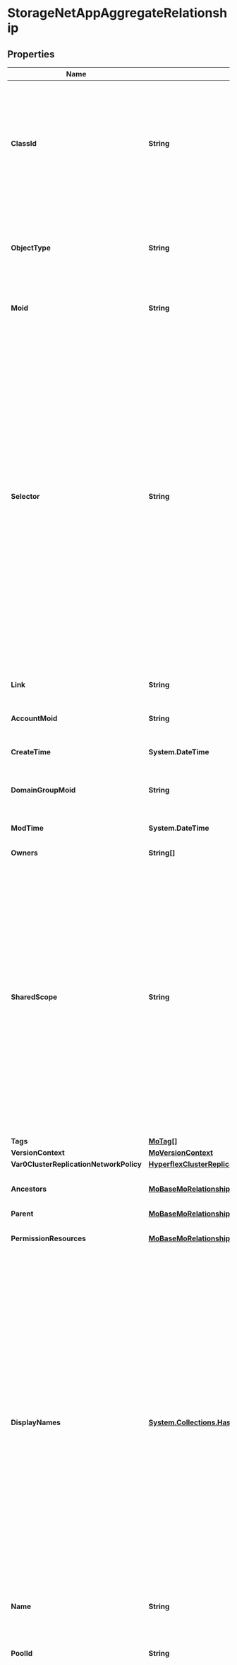 # StorageNetAppAggregateRelationship
## Properties

Name | Type | Description | Notes
------------ | ------------- | ------------- | -------------
**ClassId** | **String** | The fully-qualified name of the instantiated, concrete type. This property is used as a discriminator to identify the type of the payload when marshaling and unmarshaling data. | [default to "storage.NetAppAggregate"]
**ObjectType** | **String** | The fully-qualified name of the instantiated, concrete type. The value should be the same as the &#39;ClassId&#39; property. | [default to "storage.NetAppAggregate"]
**Moid** | **String** | The unique identifier of this Managed Object instance. | [optional] 
**Selector** | **String** | An OData $filter expression which describes the REST resource to be referenced. This field may be set instead of &#39;moid&#39; by clients. 1. If &#39;moid&#39; is set this field is ignored. 1. If &#39;selector&#39; is set and &#39;moid&#39; is empty/absent from the request, Intersight determines the Moid of the resource matching the filter expression and populates it in the MoRef that is part of the object instance being inserted/updated to fulfill the REST request. An error is returned if the filter matches zero or more than one REST resource. An example filter string is: Serial eq &#39;3AA8B7T11&#39;. | [optional] [readonly] 
**Link** | **String** | A URL to an instance of the &#39;mo.MoRef&#39; class. | [optional] 
**AccountMoid** | **String** | The Account ID for this managed object. | [optional] [readonly] 
**CreateTime** | **System.DateTime** | The time when this managed object was created. | [optional] [readonly] 
**DomainGroupMoid** | **String** | The DomainGroup ID for this managed object. | [optional] [readonly] 
**ModTime** | **System.DateTime** | The time when this managed object was last modified. | [optional] [readonly] 
**Owners** | **String[]** |  | [optional] 
**SharedScope** | **String** | Intersight provides pre-built workflows, tasks and policies to end users through global catalogs. Objects that are made available through global catalogs are said to have a &#39;shared&#39; ownership. Shared objects are either made globally available to all end users or restricted to end users based on their license entitlement. Users can use this property to differentiate the scope (global or a specific license tier) to which a shared MO belongs. | [optional] [readonly] 
**Tags** | [**MoTag[]**](MoTag.md) |  | [optional] 
**VersionContext** | [**MoVersionContext**](MoVersionContext.md) |  | [optional] 
**Var0ClusterReplicationNetworkPolicy** | [**HyperflexClusterReplicationNetworkPolicyRelationship**](HyperflexClusterReplicationNetworkPolicyRelationship.md) |  | [optional] 
**Ancestors** | [**MoBaseMoRelationship[]**](MoBaseMoRelationship.md) | An array of relationships to moBaseMo resources. | [optional] [readonly] 
**Parent** | [**MoBaseMoRelationship**](MoBaseMoRelationship.md) |  | [optional] 
**PermissionResources** | [**MoBaseMoRelationship[]**](MoBaseMoRelationship.md) | An array of relationships to moBaseMo resources. | [optional] [readonly] 
**DisplayNames** | [**System.Collections.Hashtable**](Array.md) | A set of display names for the MO resource. These names are calculated based on other properties of the MO and potentially properties of Ancestor MOs. Displaynames are intended as a way to provide a normalized user appropriate name for an MO, especially for MOs which do not have a &#39;Name&#39; property, which is the case for much of the inventory discovered from managed targets. There are a limited number of keys, currently &#39;short&#39; and &#39;hierarchical&#39;. The value is an array and clients should use the first element of the array. | [optional] [readonly] 
**Name** | **String** | Human readable name of the pool, limited to 64 characters. | [optional] [readonly] 
**PoolId** | **String** | Object ID for the pool. Platforms that use a number should convert it to string. | [optional] [readonly] 
**Status** | **String** | Human readable status of the pool, indicating the current health. * &#x60;Unknown&#x60; - Entity status is unknown. * &#x60;Degraded&#x60; - State is degraded, and might impact normal operation of the entity. * &#x60;Critical&#x60; - Entity is in a critical state, impacting operations. * &#x60;Ok&#x60; - Entity status is in a stable state, operating normally. | [optional] [readonly] [default to "Unknown"]
**StorageUtilization** | [**StorageBaseCapacity**](StorageBaseCapacity.md) |  | [optional] 
**Type** | **String** | Human readable type of the pool, such as thin, tiered, active-flash, etc. | [optional] [readonly] 
**AggregateType** | **String** | Storage disk type for NetApp aggregate. * &#x60;HDD&#x60; - Hard Disk Drive. * &#x60;Hybrid&#x60; - Solid State Hard Disk Drive. * &#x60;Hybrid (Flash Pool)&#x60; - SSHD in a flash pool. * &#x60;SSD&#x60; - Solid State Disk. * &#x60;SSD (FabricPool)&#x60; - SSD in a flash pool. * &#x60;VMDisk (SDS)&#x60; - Storage disk with Hard disk drive. * &#x60;VMDisk (FabricPool)&#x60; - Storage disk with Non-volatile random-access memory drives. * &#x60;LUN (FlexArray)&#x60; - LUN as a disk. * &#x60;Not Mapped&#x60; - Storage disk is not mapped. | [optional] [readonly] [default to "HDD"]
**RaidSize** | **Int64** | Size of the RAID group represented by number of disks in the group. | [optional] [readonly] 
**RaidType** | **String** | The RAID configuration type. * &#x60;Unknown&#x60; - Default unknown RAID type. * &#x60;RAID0&#x60; - RAID0 splits (&quot;&quot;stripes&quot;&quot;) data evenly across two or more disks, without parity information. * &#x60;RAID1&#x60; - RAID1 requires a minimum of two disks to work, and provides data redundancy and failover. * &#x60;RAID4&#x60; - RAID4 stripes block level data and dedicates a disk to parity. * &#x60;RAID5&#x60; - RAID5  distributes striping and parity at a block level. * &#x60;RAID6&#x60; - RAID6 level operates like RAID5 with distributed parity and striping. * &#x60;RAID10&#x60; - RAID10 requires a minimum of four disks in the array. It stripes across disks for higher performance, and mirrors for redundancy. * &#x60;RAIDDP&#x60; - RAIDDP uses up to two spare disks to replace and reconstruct the data from up to two simultaneously failed disks within the RAID group. * &#x60;RAIDTEC&#x60; - With RAIDTEC protection, use up to three spare disks to replace and reconstruct the data from up to three simultaneously failed disks within the RAID group. | [optional] [readonly] [default to "Unknown"]
**State** | **String** | Current state of the NetApp aggregate. * &#x60;Unknown&#x60; - Specifies that the aggregate is discovered, but the aggregate information is not yet retrieved by the Unified Manager server. * &#x60;Online&#x60; - Aggregate is ready and available. * &#x60;Onlining&#x60; - Transitioning online. * &#x60;Offline&#x60; - Aggregate is unavailable. * &#x60;Offlining&#x60; - Transitioning offline. * &#x60;Relocating&#x60; - The aggregate is being relocated. * &#x60;Restricted&#x60; - Limited operations (e.g., parity reconstruction) are allowed, but data access is not allowed. * &#x60;Failed&#x60; - The aggregate cannot be brought online. * &#x60;Inconsistent&#x60; - The aggregate has been marked corrupted; contact technical support. * &#x60;Unmounted&#x60; - The aggregate is not mounted. | [optional] [readonly] [default to "Unknown"]
**Uuid** | **String** | Uuid of  NetApp Aggregate. | [optional] [readonly] 
**ArrayController** | [**StorageNetAppNodeRelationship**](StorageNetAppNodeRelationship.md) |  | [optional] 

## Examples

- Prepare the resource
```powershell
$StorageNetAppAggregateRelationship = Initialize-IntersightStorageNetAppAggregateRelationship  -ClassId null `
 -ObjectType null `
 -Moid null `
 -Selector null `
 -Link null `
 -AccountMoid null `
 -CreateTime null `
 -DomainGroupMoid null `
 -ModTime null `
 -Owners null `
 -SharedScope null `
 -Tags null `
 -VersionContext null `
 -Var0ClusterReplicationNetworkPolicy null `
 -Ancestors null `
 -Parent null `
 -PermissionResources null `
 -DisplayNames null `
 -Name null `
 -PoolId null `
 -Status null `
 -StorageUtilization null `
 -Type null `
 -AggregateType null `
 -RaidSize null `
 -RaidType null `
 -State null `
 -Uuid null `
 -ArrayController null
```

- Convert the resource to JSON
```powershell
$StorageNetAppAggregateRelationship | ConvertTo-JSON
```

[[Back to Model list]](../README.md#documentation-for-models) [[Back to API list]](../README.md#documentation-for-api-endpoints) [[Back to README]](../README.md)

